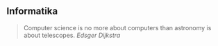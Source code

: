 ## Informatika

> Computer science is no more about computers than astronomy is about telescopes. *Edsger Dijkstra*